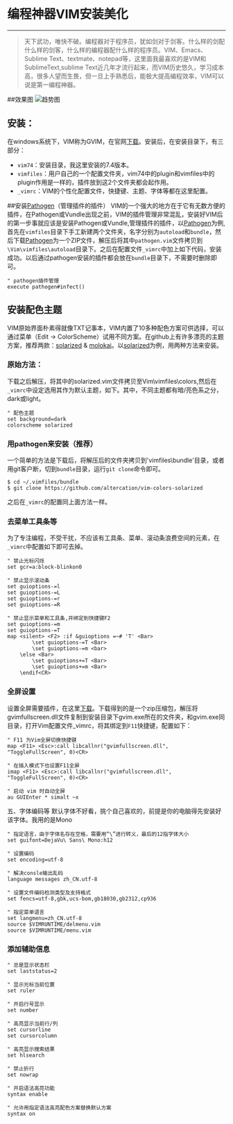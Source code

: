 ﻿# 编程神器VIM安装美化

---
> 天下武功，唯快不破。编程器对于程序员，犹如剑对于剑客。什么样的剑配什么样的剑客，什么样的编程器配什么样的程序员。VIM、Emacs、Sublime Text、textmate、notepad等，这里面我最喜欢的是VIM和SublimeText,sublime Text近几年才流行起来，而VIM历史悠久，学习成本高，很多人望而生畏，但一旦上手熟悉后，能极大提高编程效率，VIM可以说是第一编程神器。

##效果图
![趋势图](http://www.herohuang.com/wp-content/uploads/2015/01/vim-full.png)

## 安装：
在windows系统下，VIM称为GVIM，在官网[下载](http://www.vim.org/download.php)。安装后，在安装目录下，有三部分：

- `vim74`：安装目录，我这里安装的7.4版本。
- `vimfiles`：用户自己的一个配置文件夹，vim74中的plugin和vimfiles中的plugin作用是一样的，插件放到这2个文件夹都会起作用。
- `_vimrc`：VIM的个性化配置文件，快捷键、主题、字体等都在这里配置。

##安装[Pathogen](https://github.com/tpope/vim-pathogen)（管理插件的插件）
VIM的一个强大的地方在于它有无数方便的插件，在Pathogen或Vundle出现之前，VIM的插件管理非常混乱，安装好VIM后的第一步事就应该是安装Pathogen或Vundle,管理插件的插件，以[Pathogen](https://github.com/tpope/vim-pathogen)为例,首先在`vimfiles`目录下手工新建两个文件夹，名字分别为`autoload`和`bundle`，然后下载[Pathogen](https://github.com/tpope/vim-pathogen)为一个ZIP文件，解压后将其中`pathogen.vim`文件拷贝到`\Vim\vimfiles\autoload`目录下。之后在配置文件`_vimrc`中加上如下代码，安装成功。以后通过pathogen安装的插件都会放在`bundle`目录下，不需要时删除即可。

```
" pathogen插件管理
execute pathogen#infect()
```

## 安装配色主题
VIM原始界面朴素得就像TXT记事本，VIM内置了10多种配色方案可供选择，可以通过菜单（Edit -> ColorScheme）试用不同方案。在github上有许多漂亮的主题方案，推荐两款：[solarized](https://github.com/altercation/vim-colors-solarized) &  [molokai](https://github.com/tomasr/molokai)。以[solarized](https://github.com/altercation/vim-colors-solarized)为例，用两种方法来安装。
### 原始方法：
下载之后解压，将其中的solarized.vim文件拷贝至Vim\vimfiles\colors,然后在`_vimrc`中设定选用其作为默认主题，如下。其中，不同主题都有暗/亮色系之分，dark或light。

```
" 配色主题
set background=dark
colorscheme solarized
```
### 用pathogen来安装（推荐）
一个简单的方法是下载后，将解压后的文件夹拷贝到'vimfiles\bundle'目录，或者用git客户断，切到`bundle`目录，运行`git clone`命令即可。
```
$ cd ~/.vimfiles/bundle
$ git clone https://github.com/altercation/vim-colors-solarized
```
之后在`_vimrc`的配置同上面方法一样。

### 去菜单工具条等
为了专注编程，不受干扰，不应该有工具条、菜单、滚动条浪费空间的元素，在`_vimrc`中配置如下即可去掉。

```
" 禁止光标闪烁
set gcr=a:block-blinkon0
```

```
" 禁止显示滚动条
set guioptions-=l
set guioptions-=L
set guioptions-=r
set guioptions-=R
```

```
" 禁止显示菜单和工具条,并绑定到快捷键F2
set guioptions-=m
set guioptions-=T
map <silent> <F2> :if &guioptions =~# 'T' <Bar>
        \set guioptions-=T <Bar>
        \set guioptions-=m <bar>
    \else <Bar>
        \set guioptions+=T <Bar>
        \set guioptions+=m <Bar>
    \endif<CR>
```


### 全屏设置
设置全屏需要插件，在这里[下载](http://www.vim.org/scripts/script.php?script_id=2596)。下载得到的是一个zip压缩包，解压将gvimfullscreen.dll文件复制到安装目录下gvim.exe所在的文件夹，和gvim.exe同目录，打开Vim配置文件_vimrc，将其绑定到`F11`快捷键，配置如下：


```
" F11 为Vim全屏切换快捷键
map <F11> <Esc>:call libcallnr("gvimfullscreen.dll", "ToggleFullScreen", 0)<CR>
```

```
" 在插入模式下也设置F11全屏
imap <F11> <Esc>:call libcallnr("gvimfullscreen.dll", "ToggleFullScreen", 0)<CR>
```

```
" 启动 vim 时自动全屏
au GUIEnter * simalt ~x
```

五、字体编码等
默认字体不好看，挑个自己喜欢的，前提是你的电脑得先安装好该字体。我用的是Mono

```
" 指定语言，由于字体名存在空格，需要用“\”进行转义，最后的12指字体大小
set guifont=DejaVu\ Sans\ Mono:h12
```

``` 
" 设置编码
set encoding=utf-8
```

```
" 解决consle输出乱码
language messages zh_CN.utf-8
```

```
" 设置文件编码检测类型及支持格式
set fencs=utf-8,gbk,ucs-bom,gb18030,gb2312,cp936
```

```
" 指定菜单语言
set langmenu=zh_CN.utf-8
source $VIMRUNTIME/delmenu.vim
source $VIMRUNTIME/menu.vim
```

### 添加辅助信息

```
" 总是显示状态栏
set laststatus=2
```

```
" 显示光标当前位置
set ruler
```

```
" 开启行号显示
set number
```

```
" 高亮显示当前行/列
set cursorline
set cursorcolumn
```

```
" 高亮显示搜索结果
set hlsearch
```

```
" 禁止折行
set nowrap
```

```
" 开启语法高亮功能
syntax enable
```

```
" 允许用指定语法高亮配色方案替换默认方案
syntax on
```
